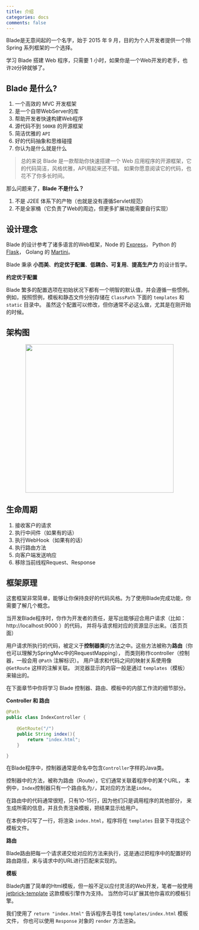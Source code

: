```yaml
---
title: 介绍
categories: docs
comments: false
---
```


Blade是无意间起的一个名字，始于 2015 年 9 月，目的为个人开发者提供一个除 Spring 系列框架的一个选择。

学习 Blade 搭建 Web 程序，只需要 1 小时，如果你是一个Web开发的老手，也许`20`分钟就够了。

## Blade 是什么?

1. 一个高效的 MVC 开发框架
2. 是一个自带WebServer的库
3. 帮助开发者快速构建Web程序
4. 源代码不到 `500KB` 的开源框架
5. 简洁优雅的 `API`
6. 好的代码抽象和思维碰撞
7. 你认为是什么就是什么

> 总的来说 Blade 是一款帮助你快速搭建一个 Web 应用程序的开源框架，它的代码简洁，风格优雅，API用起来还不错。
> 如果你愿意阅读它的代码，也花不了你多长时间。

那么问题来了，**Blade 不是什么？**

1. 不是 J2EE 体系下的产物（也就是没有遵循Servlet规范）
2. 不是全家桶（它负责了Web的周边，但更多扩展功能需要自行实现）

## 设计理念

Blade 的设计参考了诸多语言的Web框架，Node 的 [Express](http://expressjs.com/)，
Python 的 [Flask](http://flask.pocoo.org/)，
Golang 的 [Martini](https://github.com/go-macaron/macaron)。

Blade 秉承 **小而美**、**约定优于配置**、**低耦合、可复用**、**提高生产力** 的设计哲学。

<!-- ### 为什么是 Blade? (Why Blade) -->

<!-- 我们举一个计算机之外的例子，假设你准备要去 -->

**约定优于配置**

Blade 繁多的配置选项在初始状况下都有一个明智的默认值，并会遵循一些惯例。 
例如，按照惯例，模板和静态文件分别存储在 `ClassPath` 下面的 `templates` 和 `static` 目录中。
虽然这个配置可以修改，但你通常不必这么做，尤其是在刚开始的时候。

## 架构图

<center>
    <img src="/images/architecture.png" width="400"/>
</center>

## 生命周期

1. 接收客户的请求
2. 执行中间件（如果有的话）
3. 执行WebHook（如果有的话）
4. 执行路由方法
5. 向客户端发送响应
6. 移除当前线程Request、Response

## 框架原理

这套框架非常简单，能够让你保持良好的代码风格。为了使用Blade完成功能，你需要了解几个概念。

当开发Blade程序时，你作为开发者的责任，是写出能够迎合用户请求（比如：http://localhost:9000 ）的代码，
并将与请求相对应的资源显示出来。（首页页面）

用户请求所执行的代码，被定义于**控制器类**的方法之中。这些方法被称为**路由**（你也可以理解为SpringMvc中的RequestMapping），
而类则称作controller（控制器，一般会用 `@Path` 注解标识）。
用户请求和代码之间的映射关系使用像 `@GetRoute` 这样的注解关联。
浏览器显示的内容一般是通过 `templates`（模板）来输出的。

在下面章节中你将学习 Blade 控制器、路由、模板中的内部工作流的细节部分。

**Controller 和 路由**

```java
@Path
public class IndexController {
    
    @GetRoute("/")
    public String index(){
        return "index.html";
    }

}
```

在Blade程序中，控制器通常是命名中包含`Controller`字样的Java类。

控制器中的方法，被称为路由（Route），它们通常关联着程序中的某个URL，
本例中，`Index`控制器只有一个路由名为`/`，其对应的方法是`index`。

在路由中的代码通常很短，只有10-15行，因为他们只是调用程序的其他部分，
来生成所需的信息，并且负责渲染模板，把结果显示给用户。

在本例中只写了一行，将渲染 `index.html`，程序将在 `templates` 目录下寻找这个模板文件。

**路由**

Blade路由把每一个请求递交给对应的方法来执行，这是通过把程序中的配置好的路由路径，来与请求中的URL进行匹配来实现的。

**模板**

Blade内置了简单的Html模板，但一般不足以应付灵活的Web开发，笔者一般使用 [jetbrick-template](https://github.com/subchen/jetbrick-template-2x) 这款模板引擎作为支持。
当然你可以扩展其他你喜欢的模板引擎。

我们使用了 `return "index.html"` 告诉程序去寻找 `templates/index.html` 模板文件，
你也可以使用 `Response` 对象的 `render` 方法渲染。
